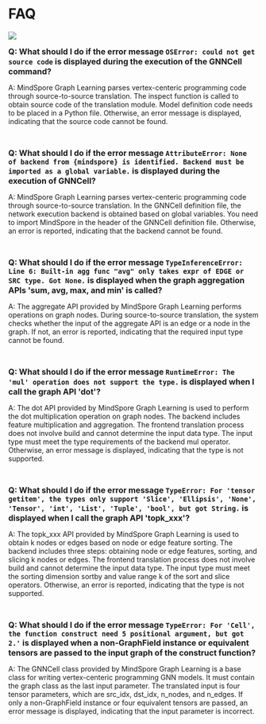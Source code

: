 # FAQ

<a href="https://gitee.com/mindspore/docs/blob/r1.6/docs/graphlearning/docs/source_en/faq.md" target="_blank"><img src="https://gitee.com/mindspore/docs/raw/r1.6/resource/_static/logo_source.png"></a>

<font size=3>**Q: What should I do if the error message `OSError: could not get source code` is displayed during the execution of the GNNCell command?**</font>

A: MindSpore Graph Learning parses vertex-centeric programming code through source-to-source translation. The inspect function is called to obtain source code of the translation module. Model definition code needs to be placed in a Python file. Otherwise, an error message is displayed, indicating that the source code cannot be found.

<br/>

<font size=3>**Q: What should I do if the error message `AttributeError: None of backend from {mindspore} is identified. Backend must be imported as a global variable.` is displayed during the execution of GNNCell?**</font>

A: MindSpore Graph Learning parses vertex-centeric programming code through source-to-source translation. In the GNNCell definition file, the network execution backend is obtained based on global variables. You need to import MindSpore in the header of the GNNCell definition file. Otherwise, an error is reported, indicating that the backend cannot be found.

<br/>

<font size=3>**Q: What should I do if the error message `TypeInferenceError: Line 6: Built-in agg func "avg" only takes expr of EDGE or SRC type. Got None.` is displayed when the graph aggregation APIs 'sum, avg, max, and min' is called?**</font>

A: The aggregate API provided by MindSpore Graph Learning performs operations on graph nodes. During source-to-source translation, the system checks whether the input of the aggregate API is an edge or a node in the graph. If not, an error is reported, indicating that the required input type cannot be found.

<br/>

<font size=3>**Q: What should I do if the error message `RuntimeError: The 'mul' operation does not support the type.` is displayed when I call the graph API 'dot'?**</font>

A: The dot API provided by MindSpore Graph Learning is used to perform the dot multiplication operation on graph nodes. The backend includes feature multiplication and aggregation. The frontend translation process does not involve build and cannot determine the input data type. The input type must meet the type requirements of the backend mul operator. Otherwise, an error message is displayed, indicating that the type is not supported.

<br/>

<font size=3>**Q: What should I do if the error message `TypeError: For 'tensor getitem', the types only support 'Slice', 'Ellipsis', 'None', 'Tensor', 'int', 'List', 'Tuple', 'bool', but got String.` is displayed when I call the graph API 'topk_xxx'?**</font>

A: The topk_xxx API provided by MindSpore Graph Learning is used to obtain k nodes or edges based on node or edge feature sorting. The backend includes three steps: obtaining node or edge features, sorting, and slicing k nodes or edges. The frontend translation process does not involve build and cannot determine the input data type. The input type must meet the sorting dimension sortby and value range k of the sort and slice operators. Otherwise, an error is reported, indicating that the type is not supported.

<br/>

<font size=3>**Q: What should I do if the error message `TypeError: For 'Cell', the function construct need 5 positional argument, but got 2.'` is displayed when a non-GraphField instance or equivalent tensors are passed to the input graph of the construct function?**</font>

A: The GNNCell class provided by MindSpore Graph Learning is a base class for writing vertex-centeric programming GNN models. It must contain the graph class as the last input parameter. The translated input is four tensor parameters, which are src_idx, dst_idx, n_nodes, and n_edges. If only a non-GraphField instance or four equivalent tensors are passed, an error message is displayed, indicating that the input parameter is incorrect.
